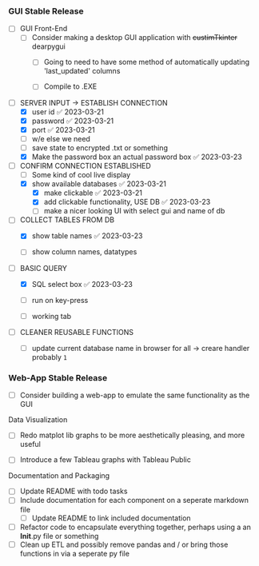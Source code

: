### GUI Stable Release 
- [ ] GUI Front-End
  - [ ] Consider making a desktop GUI application with ~~custimTkinter~~ dearpygui 
    - [ ] Going to need to have some method of automatically updating 'last_updated' columns
    - [ ] Compile to .EXE




 - [ ] SERVER INPUT -> ESTABLISH CONNECTION 
	 - [x] user id ✅ 2023-03-21
	 - [x] password ✅ 2023-03-21
	 - [x] port ✅ 2023-03-21
	 - [ ] w/e else we need
	 - [ ] save state to encrypted .txt or something
	 - [x] Make the password box an actual password box ✅ 2023-03-23

- [ ] CONFIRM CONNECTION ESTABLISHED
	- [ ] Some kind of cool live display
	- [x] show available databases ✅ 2023-03-21
		- [x] make clickable ✅ 2023-03-21
		- [x] add clickable functionality, USE DB ✅ 2023-03-23
		- [ ] make a nicer looking UI with select gui and name of db

- [ ] COLLECT TABLES FROM DB
	- [x] show table names ✅ 2023-03-23
	- [ ] show column names, datatypes



- [ ] BASIC QUERY 
	- [x] SQL select box ✅ 2023-03-23
	- [ ] run on key-press
	- [ ] working tab


- [ ] CLEANER REUSABLE FUNCTIONS 
	- [ ] update current database name in browser for all -> creare handler probably `1`



### Web-App Stable Release
  - [ ] Consider building a web-app to emulate the same functionality as the GUI


Data Visualization
- [ ] Redo matplot lib graphs to be more aesthetically pleasing, and more useful
- [ ] Introduce a few Tableau graphs with Tableau Public


Documentation and Packaging
- [ ] Update README with todo tasks
- [ ] Include documentation for each component on a seperate markdown file
  - [ ] Update README to link included documentation
- [ ] Refactor code to encapsulate everything together, perhaps using a an __Init__.py file or something 
- [ ] Clean up ETL and possibly remove pandas and / or bring those functions in via a seperate py  file
